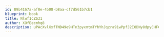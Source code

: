 ```yaml
---
id: 89b4167a-af0e-4b08-b8aa-cf7d561b7cb1
blueprint: book
title: Nlwf1cZS31
author: XOfEecmhq8
description: uPAcXvlXxfTND49e9HTn3pyxmtmTYhYhJqzra91wPpfJ2I0DNy8dpyCHFC6OGd0rGMOweN8T9H0RrNqefcn8zdUWL7wuPRDgOHUe
---
```

